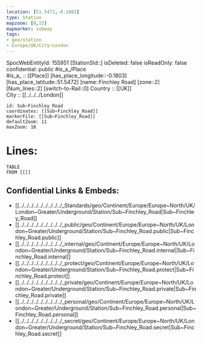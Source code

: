 ```yaml
---
location: [51.5472,-0.1803] 
type: Station 
mapzoom: [8,15] 
mapmarker: subway 
tags:
- geo/station
- Europe/UK/City~London
---
```

SpocWebEntityId: 155951
[StationSId::] 
isDeleted: false
isReadOnly: false
confidential: public
#is_a_/Place  
#is_a_ :: [[Place]] 
[has_place_longitude::-0.1803] 
[has_place_latitude::51.5472] 
[name::Finchley Road] 
[zone::2] 
[Num_lines::2] 
[switch-to-Rail::0] 
Country :: [[UK]]  
City :: [[../../../London]]  


```leaflet
id: Sub~Finchley_Road
coordinates: [[Sub~Finchley_Road]] 
markerFile: [[Sub~Finchley_Road]] 
defaultZoom: 11 
maxZoom: 18
```


# Lines: 
```dataview
TABLE 
FROM [[]] 
```

## Confidential Links & Embeds: 
- [[../../../../../../../../../_Standards/geo/Continent/Europe/Europe~North/UK/London~Greater/Underground/Station/Sub~Finchley_Road|Sub~Finchley_Road]] 
- [[../../../../../../../../../_public/geo/Continent/Europe/Europe~North/UK/London~Greater/Underground/Station/Sub~Finchley_Road.public|Sub~Finchley_Road.public]] 
- [[../../../../../../../../../_internal/geo/Continent/Europe/Europe~North/UK/London~Greater/Underground/Station/Sub~Finchley_Road.internal|Sub~Finchley_Road.internal]] 
- [[../../../../../../../../../_protect/geo/Continent/Europe/Europe~North/UK/London~Greater/Underground/Station/Sub~Finchley_Road.protect|Sub~Finchley_Road.protect]] 
- [[../../../../../../../../../_private/geo/Continent/Europe/Europe~North/UK/London~Greater/Underground/Station/Sub~Finchley_Road.private|Sub~Finchley_Road.private]] 
- [[../../../../../../../../../_personal/geo/Continent/Europe/Europe~North/UK/London~Greater/Underground/Station/Sub~Finchley_Road.personal|Sub~Finchley_Road.personal]] 
- [[../../../../../../../../../_secret/geo/Continent/Europe/Europe~North/UK/London~Greater/Underground/Station/Sub~Finchley_Road.secret|Sub~Finchley_Road.secret]] 
